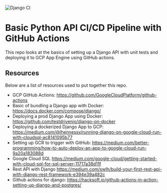 ![Django CI](https://github.com/louwjlabuschagne/basic-python-api-ci/workflows/Django%20CI/badge.svg?event=push)

# Basic Python API CI/CD Pipeline with GitHub Actions

This repo looks at the basics of setting up a Django API with unit tests and deploying it to GCP App Engine using GitHub actions.





## Resources

Below are a list of resources used to put together this repo.

+ GCP GitHub Actions: https://github.com/GoogleCloudPlatform/github-actions
+ Basic of bundling a Django app with Docker: https://docs.docker.com/compose/django/
+ Deploying a prod Django App using Docker: https://github.com/testdrivenio/django-on-docker
+ Deploying a dockerized Django App to GCP: https://medium.com/@lhennessy/running-django-on-google-cloud-run-with-cloudsql-ac8141095b77
+ Setting up GCR to trigger with GitHub: https://medium.com/better-programming/how-to-auto-deploy-an-app-to-google-cloud-run-9a20a183088d
+ Google Cloud SQL https://medium.com/google-cloud/getting-started-with-cloud-sql-for-sql-server-11717a38d11f
+ Rest API with Django https://medium.com/swlh/build-your-first-rest-api-with-django-rest-framework-e394e39a482c
+ Github actions for django: https://hacksoft.io/github-actions-in-action-setting-up-django-and-postgres/